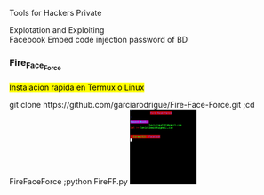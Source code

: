 <p>Tools for Hackers Private</p>
<div>
<p>Explotation and Exploiting<br>
Facebook Embed code injection password of BD</p>
</div>
<div>
<h3>Fire<sub>Face<sub>Force<h3>

</div>
<div>
<p>
<mark>Instalacion rapida en Termux o Linux</mark></p>
<p>git clone https://github.com/garciarodrigue/Fire-Face-Force.git ;cd FireFaceForce ;python FireFF.py
<img src="fff.png" width="120">
</div>
